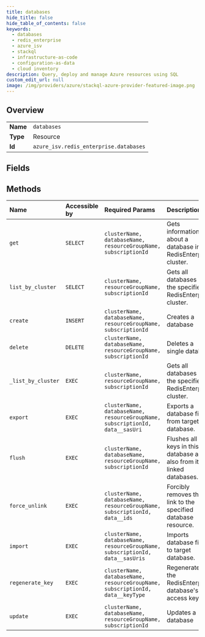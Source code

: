 ```yaml
---
title: databases
hide_title: false
hide_table_of_contents: false
keywords:
  - databases
  - redis_enterprise
  - azure_isv    
  - stackql
  - infrastructure-as-code
  - configuration-as-data
  - cloud inventory
description: Query, deploy and manage Azure resources using SQL
custom_edit_url: null
image: /img/providers/azure/stackql-azure-provider-featured-image.png
---
```

  
    

## Overview
<table><tbody>
<tr><td><b>Name</b></td><td><code>databases</code></td></tr>
<tr><td><b>Type</b></td><td>Resource</td></tr>
<tr><td><b>Id</b></td><td><code>azure_isv.redis_enterprise.databases</code></td></tr>
</tbody></table>

## Fields
## Methods
| Name | Accessible by | Required Params | Description |
|:-----|:--------------|:----------------|:------------|
| `get` | `SELECT` | `clusterName, databaseName, resourceGroupName, subscriptionId` | Gets information about a database in a RedisEnterprise cluster. |
| `list_by_cluster` | `SELECT` | `clusterName, resourceGroupName, subscriptionId` | Gets all databases in the specified RedisEnterprise cluster. |
| `create` | `INSERT` | `clusterName, databaseName, resourceGroupName, subscriptionId` | Creates a database |
| `delete` | `DELETE` | `clusterName, databaseName, resourceGroupName, subscriptionId` | Deletes a single database |
| `_list_by_cluster` | `EXEC` | `clusterName, resourceGroupName, subscriptionId` | Gets all databases in the specified RedisEnterprise cluster. |
| `export` | `EXEC` | `clusterName, databaseName, resourceGroupName, subscriptionId, data__sasUri` | Exports a database file from target database. |
| `flush` | `EXEC` | `clusterName, databaseName, resourceGroupName, subscriptionId` | Flushes all the keys in this database and also from its linked databases. |
| `force_unlink` | `EXEC` | `clusterName, databaseName, resourceGroupName, subscriptionId, data__ids` | Forcibly removes the link to the specified database resource. |
| `import` | `EXEC` | `clusterName, databaseName, resourceGroupName, subscriptionId, data__sasUris` | Imports database files to target database. |
| `regenerate_key` | `EXEC` | `clusterName, databaseName, resourceGroupName, subscriptionId, data__keyType` | Regenerates the RedisEnterprise database's access keys. |
| `update` | `EXEC` | `clusterName, databaseName, resourceGroupName, subscriptionId` | Updates a database |
